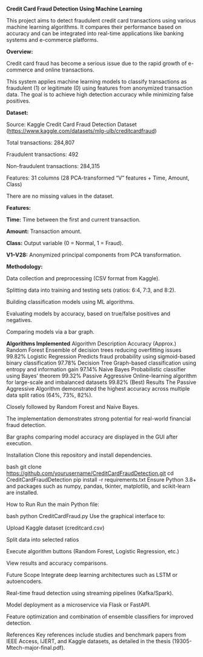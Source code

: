 **Credit Card Fraud Detection Using Machine Learning**

   This project aims to detect fraudulent credit card transactions using various machine learning algorithms. It compares their performance based on accuracy and can be integrated into real-time applications like banking systems and e-commerce platforms.

**Overview:**

  Credit card fraud has become a serious issue due to the rapid growth of e-commerce and online transactions.
  
  This system applies machine learning models to classify transactions as fraudulent (1) or legitimate (0) using features from anonymized transaction data.
  The goal is to achieve high detection accuracy while minimizing false positives.

**Dataset:**

Source: Kaggle Credit Card Fraud Detection Dataset (https://www.kaggle.com/datasets/mlg-ulb/creditcardfraud)

Total transactions: 284,807

Fraudulent transactions: 492

Non-fraudulent transactions: 284,315

Features: 31 columns (28 PCA-transformed “V” features + Time, Amount, Class)

 There are no missing values in the dataset.

**Features:**

**Time:** Time between the first and current transaction.

**Amount:** Transaction amount.

**Class:** Output variable (0 = Normal, 1 = Fraud).

**V1–V28:** Anonymized principal components from PCA transformation.

**Methodology:**

Data collection and preprocessing (CSV format from Kaggle).

Splitting data into training and testing sets (ratios: 6:4, 7:3, and 8:2).

Building classification models using ML algorithms.

Evaluating models by accuracy, based on true/false positives and negatives.

Comparing models via a bar graph.

**Algorithms Implemented**
Algorithm	Description	Accuracy (Approx.)
Random Forest	Ensemble of decision trees reducing overfitting issues	99.82%
Logistic Regression	Predicts fraud probability using sigmoid-based binary classification	97.78%
Decision Tree	Graph-based classification using entropy and information gain	97.14%
Naive Bayes	Probabilistic classifier using Bayes’ theorem	99.32%
Passive Aggressive	Online-learning algorithm for large-scale and imbalanced datasets	99.82% (Best)
Results
The Passive Aggressive Algorithm demonstrated the highest accuracy across multiple data split ratios (64%, 73%, 82%).

Closely followed by Random Forest and Naive Bayes.

The implementation demonstrates strong potential for real-world financial fraud detection.

Bar graphs comparing model accuracy are displayed in the GUI after execution.

Installation
Clone this repository and install dependencies.

bash
git clone https://github.com/yourusername/CreditCardFraudDetection.git
cd CreditCardFraudDetection
pip install -r requirements.txt
Ensure Python 3.8+ and packages such as numpy, pandas, tkinter, matplotlib, and scikit-learn are installed.

How to Run
Run the main Python file:

bash
python CreditCardFraud.py
Use the graphical interface to:

Upload Kaggle dataset (creditcard.csv)

Split data into selected ratios

Execute algorithm buttons (Random Forest, Logistic Regression, etc.)

View results and accuracy comparisons.

Future Scope
Integrate deep learning architectures such as LSTM or autoencoders.

Real-time fraud detection using streaming pipelines (Kafka/Spark).

Model deployment as a microservice via Flask or FastAPI.

Feature optimization and combination of ensemble classifiers for improved detection.

References
Key references include studies and benchmark papers from IEEE Access, IJERT, and Kaggle datasets, as detailed in the thesis (19305-Mtech-major-final.pdf).
